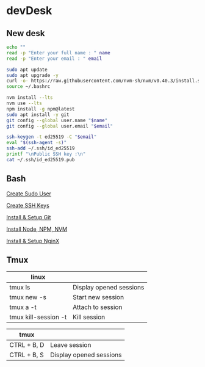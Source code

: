 # devDesk

## New desk

```sh
echo ""
read -p "Enter your full name : " name
read -p "Enter your email : " email

sudo apt update
sudo apt upgrade -y
curl -o- https://raw.githubusercontent.com/nvm-sh/nvm/v0.40.3/install.sh | bash
source ~/.bashrc

nvm install --lts
nvm use --lts
npm install -g npm@latest
sudo apt install -y git
git config --global user.name "$name"
git config --global user.email "$email"

ssh-keygen -t ed25519 -C "$email"
eval "$(ssh-agent -s)"
ssh-add ~/.ssh/id_ed25519
printf "\nPublic SSH key :\n"
cat ~/.ssh/id_ed25519.pub
```

## Bash

[Create Sudo User](https://github.com/Zdep88/devDesk/blob/main/bash/sudoer.sh)

[Create SSH Keys](https://github.com/Zdep88/devDesk/blob/main/bash/ssh.sh)

[Install & Setup Git](https://github.com/Zdep88/devDesk/blob/main/bash/git.sh)

[Install Node, NPM, NVM](https://github.com/Zdep88/devDesk/blob/main/bash/node.sh)

[Install & Setup NginX](https://github.com/Zdep88/devDesk/blob/main/bash/nginx.sh)

## Tmux

|linux||
|-|-|
| tmux ls  | Display opened sessions |
| tmux new -s <Name> | Start new session |
| tmux a -t <Name> | Attach to session |
| tmux kill-session -t <Name> | Kill session |

|tmux||
|-------------|-------------|
| CTRL + B, D | Leave session |
| CTRL + B, S | Display opened sessions |